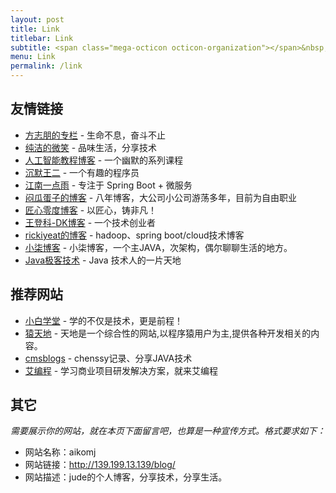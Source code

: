 ```yaml
---
layout: post
title: Link
titlebar: Link
subtitle: <span class="mega-octicon octicon-organization"></span>&nbsp;&nbsp; Resource link
menu: Link
permalink: /link
---
```


## 友情链接

- [方志朋的专栏](https://www.fangzhipeng.com) - 生命不息，奋斗不止
- [纯洁的微笑](http://www.ityouknow.com) - 品味生活，分享技术
- [人工智能教程博客](http://www.captainbed.net/blog-neo) - 一个幽默的系列课程
- [沉默王二](http://www.itwanger.com) - 一个有趣的程序员
- [江南一点雨](https://www.javaboy.org/) - 专注于 Spring Boot + 微服务
- [闷瓜蛋子的博客](https://fookwood.com) - 八年博客，大公司小公司游荡多年，目前为自由职业
- [匠心零度博客](http://www.jiangxinlingdu.com/) - 以匠心，铸非凡！ 
- [王登科-DK博客](http://www.wdk.pw) - 一个技术创业者  
- [rickiyeat的博客](http://blog.csdn.net/rickiyeat) - hadoop、spring boot/cloud技术博客   
- [小柒博客](https://blog.52itstyle.vip) - 小柒博客，一个主JAVA，次架构，偶尔聊聊生活的地方。
- [Java极客技术](http://www.justdojava.com) - Java 技术人的一片天地

## 推荐网站

- [小白学堂](http://www.itmind.net/) - 学的不仅是技术，更是前程！
- [猿天地](http://cxytiandi.com/) - 天地是一个综合性的网站,以程序猿用户为主,提供各种开发相关的内容。
- [cmsblogs](http://cmsblogs.com/) - chenssy记录、分享JAVA技术 
- [艾编程](https://www.icodingedu.com/) - 学习商业项目研发解决方案，就来艾编程

<!-- 
## 个人链接

- [aikomj](http://139.199.13.139/blog/) - 个人独立博客
- [github](https://github.com/aikomj) -  我分享代码的地方 -->


## 其它  

*需要展示你的网站，就在本页下面留言吧，也算是一种宣传方式。格式要求如下：*

- 网站名称：aikomj  
- 网站链接：http://139.199.13.139/blog/
- 网站描述：jude的个人博客，分享技术，分享生活。  

